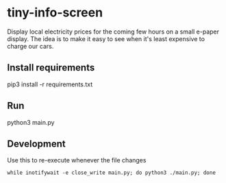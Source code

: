 # tiny-info-screen

Display local electricity prices for the coming few hours on a small e-paper display.
The idea is to make it easy to see when it's least expensive to charge our cars.

## Install requirements

pip3 install -r requirements.txt

## Run

python3 main.py

## Development

Use this to re-execute whenever the file changes

```
while inotifywait -e close_write main.py; do python3 ./main.py; done
```
